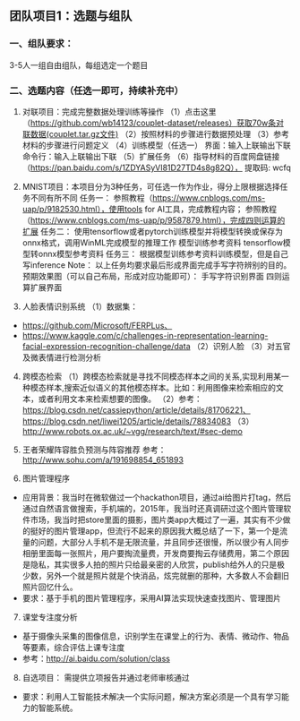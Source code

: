 ## 团队项目1：选题与组队
### 一、组队要求：
 3-5人一组自由组队，每组选定一个题目

### 二、选题内容（任选一即可，持续补充中）
1. 对联项目：完成完整数据处理训练等操作
   （1）点击这里（https://github.com/wb14123/couplet-dataset/releases）获取70w条对联数据(couplet.tar.gz文件)
   （2）按照材料的步骤进行数据预处理
   （3）参考材料的步骤进行问题定义
   （4）训练模型（任选一）
   界面：输入上联输出下联
   命令行：输入上联输出下联
   （5）扩展任务
   （6）指导材料的百度网盘链接（https://pan.baidu.com/s/1ZDYASyVI81D27TD4s8g82Q）， 提取码: wcfq

2. MNIST项目：本项目分为3种任务，可任选一作为作业，得分上限根据选择任务不同有所不同
   任务一： 参照教程（https://www.cnblogs.com/ms-uap/p/9182530.html），使用tools for AI工具，完成教程内容； 参照教程（https://www.cnblogs.com/ms-uap/p/9587879.html），完成四则运算的扩展
   任务二： 使用tensorflow或者pytorch训练模型并将模型转换或保存为onnx格式，调用WinML完成模型的推理工作
   模型训练参考资料
   tensorflow模型转onnx模型参考资料
   任务三： 根据模型训练参考资料训练模型，但是自己写inference
   Note： 以上任务均要求最后形成界面完成手写字符辨别的目的。预期效果图（可以自己布局，形成对应功能即可）：
   手写字符识别界面            四则运算扩展界面


3. 人脸表情识别系统
（1）数据集：
- https://github.com/Microsoft/FERPLus、
- https://www.kaggle.com/c/challenges-in-representation-learning-facial-expression-recognition-challenge/data
  （2）识别人脸
  （3）对五官及微表情进行检测分析

4. 跨模态检索
（1）跨模态检索就是寻找不同模态样本之间的关系,实现利用某一种模态样本,搜索近似语义的其他模态样本。比如：利用图像来检索相应的文本，或者利用文本来检索想要的图像。
（2）参考：https://blog.csdn.net/cassiepython/article/details/81706221、https://blog.csdn.net/liwei1205/article/details/78834083
（3）http://www.robots.ox.ac.uk/~vgg/research/text/#sec-demo

5. 王者荣耀阵容胜负预测与阵容推荐
参考：http://www.sohu.com/a/191698854_651893

6. 图片管理程序
- 应用背景：我当时在微软做过一个hackathon项目，通过ai给图片打tag，然后通过自然语言做搜索，手机端的，2015年，我当时还真调研过这个图片管理软件市场，我当时把store里面的摄影，图片类app大概过了一遍，其实有不少做的挺好的图片管理app，但流行不起来的原因我大概总结了一下，第一个是流量的问题，大部分人手机不是无限流量，并且同步还很慢，所以很少有人同步相册里面每一张照片，用户要掏流量费，开发商要掏云存储费用，第二个原因是隐私，其实很多人拍的照片只给最亲密的人欣赏，publish给外人的只是极少数，另外一个就是照片就是个快消品，炫完就删的那种，大多数人不会翻旧照片回忆什么。
- 要求：基于手机的图片管理程序，采用AI算法实现快速查找图片、管理图片

7. 课堂专注度分析
- 基于摄像头采集的图像信息，识别学生在课堂上的行为、表情、微动作、物品等要素，综合评估上课专注度
- 参考：http://ai.baidu.com/solution/class

8. 自选项目： 需提供立项报告并通过老师审核通过
- 要求：利用人工智能技术解决一个实际问题，解决方案必须是一个具有学习能力的智能系统。


